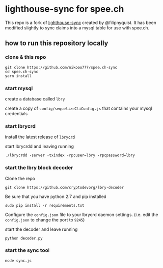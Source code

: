 # lighthouse-sync for spee.ch

This repo is a fork of [lighthouse-sync](https://github.com/filipnyquist/lighthouse-sync) created by @filipnyquist. It has been modified slightly to sync claims into a mysql table for use with spee.ch.

## how to run this repository locally

### clone & this repo

```
git clone https://github.com/nikooo777/spee.ch-sync
cd spee.ch-sync
yarn install
```

### start mysql

create a database called `lbry`

create a copy of `config/sequelizeCliConfig.js` that contains your mysql credentials

### start lbrycrd

install the latest release of [`lbrycrd`](https://github.com/lbryio/lbrycrd/releases)

start lbrycrdd and leaving running 

```
./lbrycrdd -server -txindex -rpcuser=lbry -rpcpassword=lbry
``` 

### start the lbry block decoder
Clone the repo 

```
git clone https://github.com/cryptodevorg/lbry-decoder
```

Be sure that you have python 2.7 and pip installed

```
sudo pip install -r requirements.txt
````

Configure the `config.json` file to your lbrycrd daemon settings. (i.e. edit the `config.json` to change the port to `9245`)

start the decoder and leave running

```
python decoder.py
``` 

### start the sync tool
```
node sync.js
```
